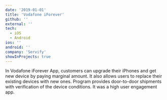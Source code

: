 ```yaml
---
date: '2019-01-01'
title: 'Vodafone iForever'
github: ''
external: ''
tech:
  - iOS
  - Android
ios: ''
android: ''
company: 'Servify'
showInProjects: true
---
```


In Vodafone iForever App, customers can upgrade their iPhones and get new device by paying marginal amount. It also allows users to replace their existing devices with new ones. Program provides door-to-door shipments with verification of the device conditions. It was a high user engagement app.
